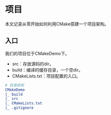# 项目
本文记录从零开始如何利用CMake搭建一个项目架构。

## 入口
我们的项目位于CMakeDemo下。
* src：存放源码的dir。
* build：编译的缓存目录，一个空dir。
* CMakeLists.txt：项目配置的入口。
```CMake
# 目录结构
CMakeDemo
|_ build
|_ src
|_ CMakeLists.txt
|_ .gitignore
```
